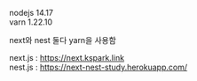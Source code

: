 nodejs 14.17  
varn 1.22.10  

next와 nest 둘다  yarn을 사용함  

next.js : https://next.kspark.link   
nest.js : https://next-nest-study.herokuapp.com/ 
